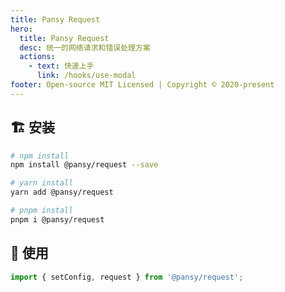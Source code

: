 ```yaml
---
title: Pansy Request
hero:
  title: Pansy Request
  desc: 统一的网络请求和错误处理方案
  actions:
    - text: 快速上手
      link: /hooks/use-modal
footer: Open-source MIT Licensed | Copyright © 2020-present
---
```


## 🏗 安装

```bash
# npm install
npm install @pansy/request --save

# yarn install
yarn add @pansy/request

# pnpm install
pnpm i @pansy/request
```

## 🔨 使用

```ts
import { setConfig, request } from '@pansy/request';

```
